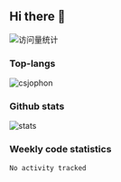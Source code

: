 ## Hi there 👋

<img src="https://komarev.com/ghpvc/?username=JoryJoestar&label=Views&color=0e75b6&style=flat" alt="访问量统计" />

### Top-langs

<p><img src="https://github-readme-stats.vercel.app/api/top-langs?username=csjophon&show_icons=true&locale=en&layout=compact&size_weight=0&count_weight=1" alt="csjophon" /></p>   

### Github stats

<picture>
  <source
    srcset="https://github-readme-stats-au6v.vercel.app/api?username=csjophon&count_private=true&show_icons=true"
    media="(prefers-color-scheme: dark)"
  />
  <source
    srcset="https://github-readme-stats-au6v.vercel.app/api?username=csjophon&count_private=true&show_icons=true"
    media="(prefers-color-scheme: light), (prefers-color-scheme: no-preference)"
  />
  <img src="https://github-readme-stats-au6v.vercel.app/api?username=csjophon&count_private=true&show_icons=true&hide_rank=true" alt="stats"/>
</picture>

###  Weekly code statistics

<!--START_SECTION:waka-->

```txt
No activity tracked
```

<!--END_SECTION:waka-->
